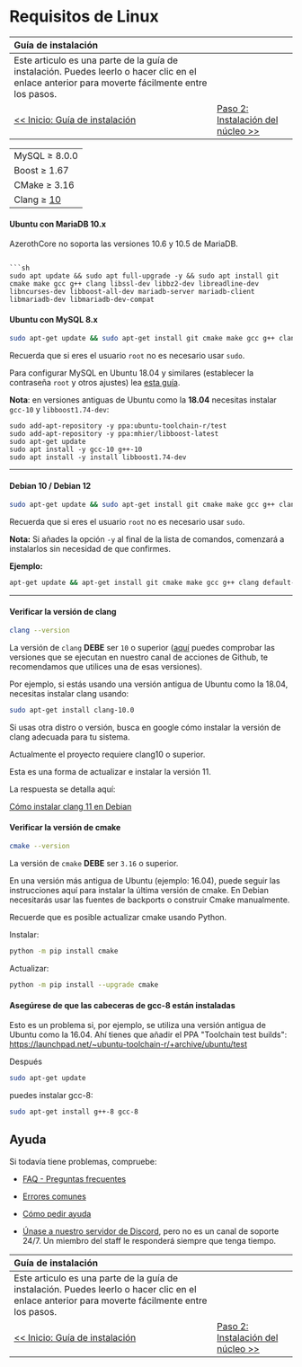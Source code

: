 # Requisitos de Linux

| Guía de instalación                                                                                                                             |                                                              |
| :---------------------------------------------------------------------------------------------------------------------------------------------- | :----------------------------------------------------------- |
| Este articulo es una parte de la guía de instalación. Puedes leerlo o hacer clic en el enlace anterior para moverte fácilmente entre los pasos. |
| [<< Inicio: Guía de instalación](classic-installation)                                                                                          | [Paso 2: Instalación del núcleo >>](linux-core-installation) |

|                                                                                                    |
| :------------------------------------------------------------------------------------------------- |
| MySQL ≥ 8.0.0                                                                                      |
| Boost ≥ 1.67                                                                                       |
| CMake ≥ 3.16                                                                                       |
| Clang ≥ [10](https://github.com/azerothcore/azerothcore-wotlk/actions?query=workflow%3Acore-build) |

#### Ubuntu con MariaDB 10.x

AzerothCore no soporta las versiones 10.6 y 10.5 de MariaDB.
```

```sh
sudo apt update && sudo apt full-upgrade -y && sudo apt install git cmake make gcc g++ clang libssl-dev libbz2-dev libreadline-dev libncurses-dev libboost-all-dev mariadb-server mariadb-client libmariadb-dev libmariadb-dev-compat
```

#### Ubuntu con MySQL 8.x

```sh
sudo apt-get update && sudo apt-get install git cmake make gcc g++ clang libmysqlclient-dev libssl-dev libbz2-dev libreadline-dev libncurses-dev mysql-server libboost-all-dev
```

Recuerda que si eres el usuario `root` no es necesario usar `sudo`.

Para configurar MySQL en Ubuntu 18.04 y similares (establecer la contraseña `root` y otros ajustes) lea [esta guía](https://www.digitalocean.com/community/tutorials/how-to-install-mysql-on-ubuntu-18-04).

**Nota**: en versiones antiguas de Ubuntu como la **18.04** necesitas instalar `gcc-10` y `libboost1.74-dev`:

```
sudo add-apt-repository -y ppa:ubuntu-toolchain-r/test
sudo add-apt-repository -y ppa:mhier/libboost-latest
sudo apt-get update
sudo apt install -y gcc-10 g++-10
sudo apt install -y install libboost1.74-dev
```

---

#### Debian 10 / Debian 12

```sh
sudo apt-get update && sudo apt-get install git cmake make gcc g++ clang default-libmysqlclient-dev libssl-dev libbz2-dev libreadline-dev libncurses-dev mariadb-server libboost-all-dev
```

Recuerda que si eres el usuario `root` no es necesario usar `sudo`.

**Nota:** Si añades la opción `-y` al final de la lista de comandos, comenzará a instalarlos sin necesidad de que confirmes.

**Ejemplo:**

```sh
apt-get update && apt-get install git cmake make gcc g++ clang default-libmysqlclient-dev libssl-dev libbz2-dev libreadline-dev libncurses-dev mariadb-server libboost-all-dev -y
```

---

#### Verificar la versión de clang

```sh
clang --version
```

La versión de `clang` **DEBE** ser `10` o superior ([aquí](https://github.com/azerothcore/azerothcore-wotlk/actions?query=workflow%3Acore-build) puedes comprobar las versiones que se ejecutan en nuestro canal de acciones de Github, te recomendamos que utilices una de esas versiones).

Por ejemplo, si estás usando una versión antigua de Ubuntu como la 18.04, necesitas instalar clang usando:

```sh
sudo apt-get install clang-10.0
```

Si usas otra distro o versión, busca en google cómo instalar la versión de clang adecuada para tu sistema.

Actualmente el proyecto requiere clang10 o superior.

Esta es una forma de actualizar e instalar la versión 11.

La respuesta se detalla aquí:

[Cómo instalar clang 11 en Debian](https://stackoverflow.com/questions/66223241/how-to-install-clang-11-on-debian)

#### Verificar la versión de cmake

```sh
cmake --version
```

La versión de `cmake` **DEBE** ser `3.16` o superior.

En una versión más antigua de Ubuntu (ejemplo: 16.04), puede seguir las instrucciones aquí para instalar la última versión de cmake. En Debian necesitarás usar las fuentes de backports o construir Cmake manualmente.

Recuerde que es posible actualizar cmake usando Python.

Instalar:

```sh
python -m pip install cmake
```

Actualizar:

```sh
python -m pip install --upgrade cmake
```

#### Asegúrese de que las cabeceras de gcc-8 están instaladas

Esto es un problema si, por ejemplo, se utiliza una versión antigua de Ubuntu como la 16.04. Ahí tienes que añadir el PPA "Toolchain test builds":
https://launchpad.net/~ubuntu-toolchain-r/+archive/ubuntu/test

Después

```sh
sudo apt-get update
```

puedes instalar gcc-8: 

```sh
sudo apt-get install g++-8 gcc-8
```

## Ayuda

Si todavía tiene problemas, compruebe:

* [FAQ - Preguntas frecuentes](faq)

* [Errores comunes](common-errors)

* [Cómo pedir ayuda](how-to-ask-for-help)

* [Únase a nuestro servidor de Discord](https://discord.gg/gkt4y2x), pero no es un canal de soporte 24/7. Un miembro del staff le responderá siempre que tenga tiempo.

| Guía de instalación                                                                                                                             |                                                              |
| :---------------------------------------------------------------------------------------------------------------------------------------------- | :----------------------------------------------------------- |
| Este articulo es una parte de la guía de instalación. Puedes leerlo o hacer clic en el enlace anterior para moverte fácilmente entre los pasos. |
| [<< Inicio: Guía de instalación](classic-installation)                                                                                          | [Paso 2: Instalación del núcleo >>](linux-core-installation) |
